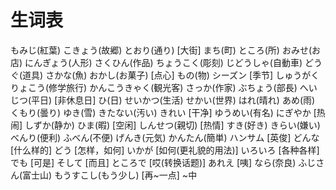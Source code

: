 # 生词表
もみじ(紅葉)
こきょう(故郷)
とおり(通り)    [大街]
まち(町)
ところ(所)
おみせ(お店)
にんぎょう(人形)
さくひん(作品)
ちょうこく(彫刻)
じどうしゃ(自動車)
どうぐ(道具)
さかな(魚)
おかし(お菓子)  [点心]
もの(物)
シーズン    [季节]
しゅうがくりょこう(修学旅行)
かんこうきゃく(観光客)
さっか(作家)
ぶちょう(部長)
へいじつ(平日)  [非休息日]
ひ(日)
せいかつ(生活)
せかい(世界)
はれ(晴れ)
あめ(雨)
くもり(曇り)
ゆき(雪)
きたない(汚い)
きれい  [干净]
ゆうめい(有名)
にぎやか    [热闹]
しずか(静か)
ひま(暇)    [空闲]
しんせつ(親切)  [热情]
すき(好き)
きらい(嫌い)
べんり(便利)
ふべん(不便)
げんき(元気)
かんたん(簡単)
ハンサム    [英俊]
どんな  [什么样的]
どう    [怎样，如何]
いかが  [如何(更礼貌的用法)]
いろいろ    [各种各样]
でも    [可是]
そして  [而且]
ところで    [哎(转换话题)]
あれえ  [咦]
なら(奈良)
ふじさん(富士山)
もうすこし(もう少し)    [再~一点]
~中




















































































